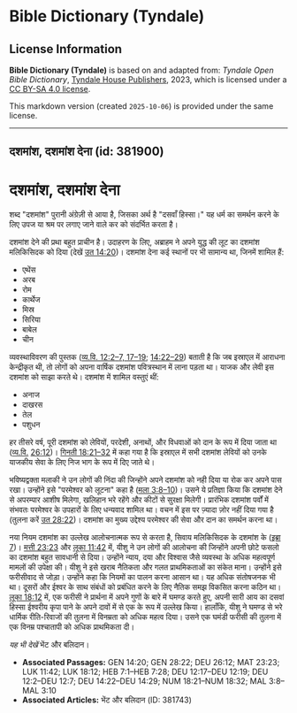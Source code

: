 # Bible Dictionary (Tyndale)

## License Information

**Bible Dictionary (Tyndale)** is based on and adapted from: _Tyndale Open Bible Dictionary_, [Tyndale House Publishers](https://tyndaleopenresources.com/), 2023, which is licensed under a [CC BY-SA 4.0 license](https://creativecommons.org/licenses/by-sa/4.0/legalcode.en).

This markdown version (created `2025-10-06`) is provided under the same license.



--------------------------------

## दशमांश, दशमांश देना (id: 381900)

दशमांश, दशमांश देना
===================

शब्द "दशमांश" पुरानी अंग्रेज़ी से आया है, जिसका अर्थ है "दसवाँ हिस्सा।" यह धर्म का समर्थन करने के लिए उपज या श्रम पर लगाए जाने वाले कर को संदर्भित करता है।

दशमांश देने की प्रथा बहुत प्राचीन है। उदाहरण के लिए, अब्राहम ने अपने युद्ध की लूट का दशमांश मलिकिसिदक को दिया (देखें [उत 14:20](https://ref.ly/Gen14:20))। दशमांश देना कई स्थानों पर भी सामान्य था, जिनमें शामिल हैं:

* एथेंस
* अरब
* रोम
* कार्थेज
* मिस्र
* सिरिया
* बाबेल
* चीन

व्यवस्थाविवरण की पुस्तक ([व्य.वि. 12:2](https://ref.ly/Deut12:2-Deut12:7,Deut12:17-Deut12:19)[–](https://ref.ly/Deut12:2-Deut12:7)[7, 17](https://ref.ly/Deut12:2-Deut12:7,Deut12:17-Deut12:19)[–](https://ref.ly/Deut12:2-Deut12:7)[19](https://ref.ly/Deut12:2-Deut12:7,Deut12:17-Deut12:19); [14:22–29](https://ref.ly/Deut14:22-Deut14:29)) बताती है कि जब इस्राएल में आराधना केन्द्रीकृत थी, तो लोगों को अपना वार्षिक दशमांश पवित्रस्थान में लाना पड़ता था। याजक और लेवी इस दशमांश को साझा करते थे। दशमांश में शामिल वस्तुएं थीं:

* अनाज
* दाखरस
* तेल
* पशुधन

हर तीसरे वर्ष, पूरी दशमांश को लेवियों, परदेशी, अनाथों, और विधवाओं को दान के रूप में दिया जाता था ([व्य.वि.](https://ref.ly/Deut12:2-Deut12:7,Deut12:17-Deut12:19) [26:12](https://ref.ly/Deut26:12))। [गिनती 18:21–32](https://ref.ly/Num18:21-Num18:32) में कहा गया है कि इस्राएल में सभी दशमांश लेवियों को उनके याजकीय सेवा के लिए निज भाग के रूप में दिए जाते थे।

भविष्यद्वक्ता मलाकी ने उन लोगों की निंदा की जिन्होंने अपने दशमांश को नही दिया या रोक कर अपने पास रखा। उन्होंने इसे "परमेश्वर को लूटना" कहा है ([मला 3:8–10](https://ref.ly/Mal3:8-Mal3:10))। उसने ये प्रतिज्ञा किया कि दशमांश देने से अपरम्पार आशीष मिलेगा, खलिहान भरे रहेंगे और कीटों से सुरक्षा मिलेगी। प्रारंभिक दशमांश पर्वों में संभवतः परमेश्वर के उपहारों के लिए धन्यवाद शामिल था। वचन में इस पर ज़्यादा ज़ोर नहीं दिया गया है (तुलना करें [उत 28:22](https://ref.ly/Gen28:22))। दशमांश का मुख्य उद्देश्य परमेश्वर की सेवा और दान का समर्थन करना था।

नया नियम दशमांश का उल्लेख आलोचनात्मक रूप से करता है, सिवाय मलिकिसिदक के दशमांश के ([इब्रा 7](https://ref.ly/Heb7:1-Heb7:28))। [मत्ती 23:23](https://ref.ly/Matt23:23) और [लूका 11:42](https://ref.ly/Luke11:42) में, यीशु ने उन लोगों की आलोचना की जिन्होंने अपनी छोटे फसलो का दशमांश बहुत सावधानी से दिया। उन्होंने न्याय, दया और विश्वास जैसे व्यवस्था के अधिक महत्वपूर्ण मामलों की उपेक्षा की। यीशु ने इसे खराब नैतिकता और गलत प्राथमिकताओं का संकेत माना। उन्होंने इसे फरीसीवाद से जोड़ा। उन्होंने कहा कि नियमों का पालन करना आसान था। यह अधिक संतोषजनक भी था। दूसरों और ईश्वर के साथ संबंधों को प्रबंधित करने के लिए नैतिक समझ विकसित करना कठिन था। [लूका 18:12](https://ref.ly/Luke18:12) में, एक फरीसी ने प्रार्थना में अपने गुणों के बारे में घमण्ड करते हुए, अपनी सारी आय का दसवां हिस्सा ईश्वरीय कृपा पाने के अपने दावों में से एक के रूप में उल्लेख किया। हालाँकि, यीशु ने घमण्ड से भरे धार्मिक रीति\-रिवाजों की तुलना में विनम्रता को अधिक महत्व दिया। उसने एक घमंडी फरीसी की तुलना में एक विनम्र पश्चातापी को अधिक प्राथमिकता दी।

*यह भी देखें*  भेंट और बलिदान।

* **Associated Passages:** GEN 14:20; GEN 28:22; DEU 26:12; MAT 23:23; LUK 11:42; LUK 18:12; HEB 7:1–HEB 7:28; DEU 12:17–DEU 12:19; DEU 12:2–DEU 12:7; DEU 14:22–DEU 14:29; NUM 18:21–NUM 18:32; MAL 3:8–MAL 3:10
* **Associated Articles:** भेंट और बलिदान (ID: 381743)

